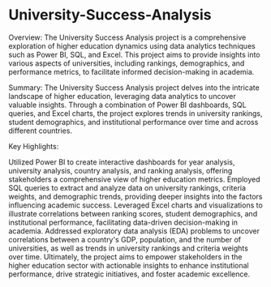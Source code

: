 # University-Success-Analysis
Overview:
The University Success Analysis project is a comprehensive exploration of higher education dynamics using data analytics techniques such as Power BI, SQL, and Excel. This project aims to provide insights into various aspects of universities, including rankings, demographics, and performance metrics, to facilitate informed decision-making in academia.

Summary:
The University Success Analysis project delves into the intricate landscape of higher education, leveraging data analytics to uncover valuable insights. Through a combination of Power BI dashboards, SQL queries, and Excel charts, the project explores trends in university rankings, student demographics, and institutional performance over time and across different countries.

Key Highlights:

Utilized Power BI to create interactive dashboards for year analysis, university analysis, country analysis, and ranking analysis, offering stakeholders a comprehensive view of higher education metrics.
Employed SQL queries to extract and analyze data on university rankings, criteria weights, and demographic trends, providing deeper insights into the factors influencing academic success.
Leveraged Excel charts and visualizations to illustrate correlations between ranking scores, student demographics, and institutional performance, facilitating data-driven decision-making in academia.
Addressed exploratory data analysis (EDA) problems to uncover correlations between a country's GDP, population, and the number of universities, as well as trends in university rankings and criteria weights over time.
Ultimately, the project aims to empower stakeholders in the higher education sector with actionable insights to enhance institutional performance, drive strategic initiatives, and foster academic excellence.
